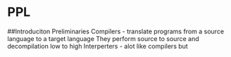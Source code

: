 # PPL

##Introduciton
Preliminaries
Compilers - translate programs from a source language to a target language
They perform source to source and decompilation low to high
Interperters - alot like compilers but 

